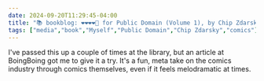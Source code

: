 ```yaml
---
date: 2024-09-20T11:29:45-04:00
title: "📚 bookblog: ❤️❤️❤️❤️🖤 for Public Domain (Volume 1), by Chip Zdarsky"
tags: ["media","book","Myself","Public Domain","Chip Zdarsky","comics"]
---
```


I've passed this up a couple of times at the library, but an article at BoingBoing got me to give it a try. It's a fun, meta take on the comics industry through comics themselves, even if it feels melodramatic at times.